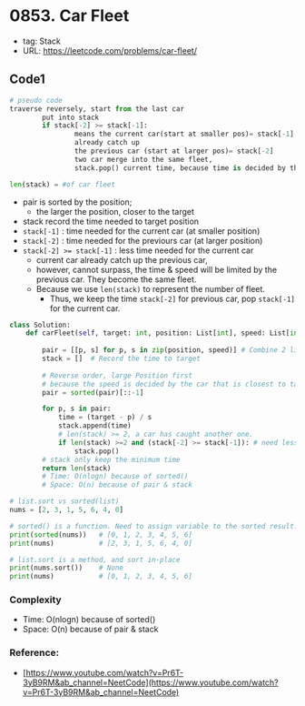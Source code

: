 # 0853. Car Fleet

- tag: Stack
- URL: https://leetcode.com/problems/car-fleet/

## Code1

```python
# pseudo code
traverse reversely, start from the last car
		put into stack
		if stack[-2] >= stack[-1]:
				means the current car(start at smaller pos)= stack[-1]
				already catch up 
				the previous car (start at larger pos)= stack[-2]
				two car merge into the same fleet, 
				stack.pop() current time, because time is decided by the previous car

len(stack) = #of car fleet
```

- pair is sorted by the position;
    - the larger the position, closer to the target
- stack record the time needed to target position
- `stack[-1]` : time needed for the current car (at smaller position)
- `stack[-2]` : time needed for the previours car (at larger position)
- `stack[-2] >= stack[-1]` : less time needed for the current car
    - current car already catch up the previous car,
    - however, cannot surpass, the time & speed will be limited by the previous car. They become the same fleet.
    - Because we use `len(stack)`  to represent the number of fleet.
        - Thus, we keep the time `stack[-2]` for previous car, pop `stack[-1]` for the current car.

```python
class Solution:
    def carFleet(self, target: int, position: List[int], speed: List[int]) -> int:
        
        pair = [[p, s] for p, s in zip(position, speed)] # Combine 2 list
        stack = []  # Record the time to target
        
        # Reverse order, large Position first
        # because the speed is decided by the car that is closest to target
        pair = sorted(pair)[::-1]   

        for p, s in pair:
            time = (target - p) / s
            stack.append(time)
            # len(stack) >= 2, a car has caught another one. 
            if len(stack) >=2 and (stack[-2] >= stack[-1]): # need less time
                stack.pop()
        # stack only keep the minimum time
        return len(stack)
        # Time: O(nlogn) because of sorted()
        # Space: O(n) because of pair & stack
```

```python
# list.sort vs sorted(list)
nums = [2, 3, 1, 5, 6, 4, 0]

# sorted() is a function. Need to assign variable to the sorted result. 
print(sorted(nums))   # [0, 1, 2, 3, 4, 5, 6]
print(nums)           # [2, 3, 1, 5, 6, 4, 0]

# list.sort is a method, and sort in-place
print(nums.sort())    # None
print(nums)           # [0, 1, 2, 3, 4, 5, 6]
```



### Complexity

- Time: O(nlogn) because of sorted()
- Space: O(n) because of pair & stack

### Reference:

- [https://www.youtube.com/watch?v=Pr6T-3yB9RM&ab_channel=NeetCode](https://www.youtube.com/watch?v=Pr6T-3yB9RM&ab_channel=NeetCode)